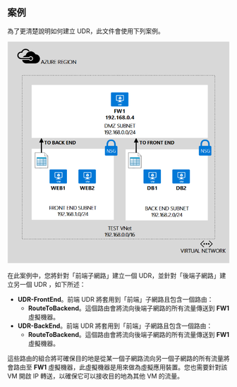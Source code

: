 ## 案例

為了更清楚說明如何建立 UDR，此文件會使用下列案例。

![影像說明](./media/virtual-network-create-udr-scenario-include/figure1.png)

在此案例中，您將針對「前端子網路」建立一個 UDR，並針對「後端子網路」建立另一個 UDR ，如下所述：

- **UDR-FrontEnd**。前端 UDR 將套用到「前端」子網路且包含一個路由：	
	- **RouteToBackend**。這個路由會將流向後端子網路的所有流量傳送到 **FW1** 虛擬機器。
- **UDR-BackEnd**。前端 UDR 將套用到「前端」子網路且包含一個路由：	
	- **RouteToBackend**。這個路由會將流向後端子網路的所有流量傳送到 **FW1** 虛擬機器。

這些路由的組合將可確保目的地是從某一個子網路流向另一個子網路的所有流量將會路由至 **FW1** 虛擬機器，此虛擬機器是用來做為虛擬應用裝置。您也需要針對該 VM 開啟 IP 轉送，以確保它可以接收目的地為其他 VM 的流量。

<!---HONumber=Oct15_HO2-->